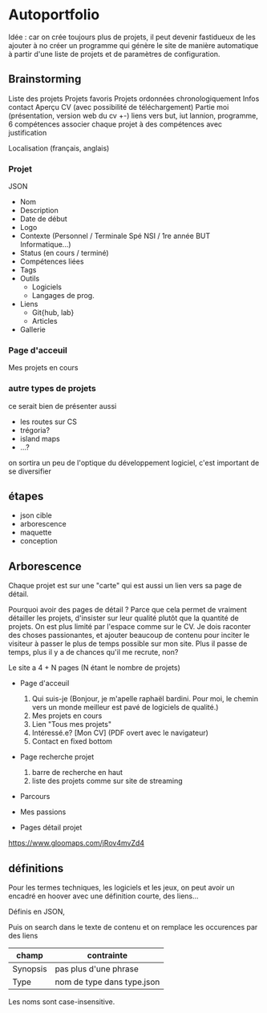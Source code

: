 # Autoportfolio

Idée : car on crée toujours plus de projets, il peut devenir fastidueux de les ajouter à no créer un programme qui génère le site de manière automatique à partir d'une liste de projets et de paramètres de configuration.

## Brainstorming

Liste des projets
Projets favoris
Projets ordonnées chronologiquement
Infos contact
Aperçu CV (avec possibilité de téléchargement)
Partie moi (présentation, version web du cv +-)
liens vers but, iut lannion, programme, 6 compétences
associer chaque projet à des compétences avec justification

Localisation (français, anglais)

### Projet

JSON

- Nom
- Description
- Date de début
- Logo
- Contexte (Personnel / Terminale Spé NSI / 1re année BUT Informatique...)
- Status (en cours / terminé)
- Compétences liées
- Tags
- Outils
    - Logiciels
    - Langages de prog.
- Liens
    - Git{hub, lab}
    - Articles
- Gallerie

### Page d'acceuil

Mes projets en cours

### autre types de projets

ce serait bien de présenter aussi

- les routes sur CS
- trégoria?
- island maps
- ...?

on sortira un peu de l'optique du développement logiciel, c'est important de se diversifier

## étapes

- json cible
- arborescence
- maquette
- conception

## Arborescence

Chaque projet est sur une "carte" qui est aussi un lien vers sa page de détail.

Pourquoi avoir des pages de détail ? Parce que cela permet de vraiment détailler les projets, d'insister sur leur qualité plutôt que la quantité de projets. On est plus limité par l'espace comme sur le CV. Je dois raconter des choses passionantes, et ajouter beaucoup de contenu pour inciter le visiteur à passer le plus de temps possible sur mon site. Plus il passe de temps, plus il y a de chances qu'il me recrute, non?

Le site a 4 + N pages (N étant le nombre de projets)

- Page d'acceuil
    1. Qui suis-je (Bonjour, je m'apelle raphaël bardini. Pour moi, le chemin vers un monde meilleur est pavé de logiciels de qualité.)
    2. Mes projets en cours
    3. Lien "Tous mes projets"
    4. Intéressé.e? \[Mon CV\] (PDF overt avec le navigateur)
    5. Contact en fixed bottom

- Page recherche projet
    1. barre de recherche en haut
    2. liste des projets comme sur site de streaming

- Parcours

- Mes passions

- Pages détail projet

<https://www.gloomaps.com/jRov4mvZd4>

## définitions

Pour les termes techniques, les logiciels et les jeux, on peut avoir un encadré en hoover avec une définition courte, des liens...

Définis en JSON,

Puis on search dans le texte de contenu et on remplace les occurences par des liens

champ|contrainte
-|-
Synopsis|pas plus d'une phrase
Type|nom de type dans type.json

Les noms sont case-insensitive.
